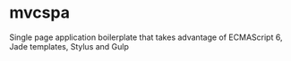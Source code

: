 # mvcspa
Single page application boilerplate that takes advantage of ECMAScript 6, Jade templates, Stylus and Gulp
